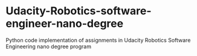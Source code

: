 # Udacity-Robotics-software-engineer-nano-degree
Python code implementation of assignments in Udacity Robotics Software Engineering nano degree program
